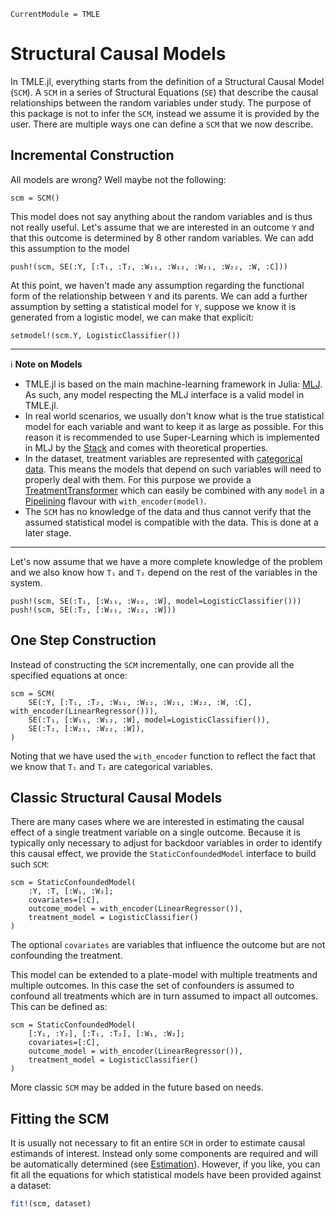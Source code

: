 ```@meta
CurrentModule = TMLE
```

# Structural Causal Models

In TMLE.jl, everything starts from the definition of a Structural Causal Model (`SCM`). A `SCM` in a series of Structural Equations (`SE`) that describe the causal relationships between the random variables under study. The purpose of this package is not to infer the `SCM`, instead we assume it is provided by the user. There are multiple ways one can define a `SCM` that we now describe.

## Incremental Construction

All models are wrong? Well maybe not the following:

```@example scm-incremental
scm = SCM()
```

This model does not say anything about the random variables and is thus not really useful. Let's assume that we are interested in an outcome ``Y`` and that this outcome is determined by 8 other random variables. We can add this assumption to the model

```@example scm-incremental
push!(scm, SE(:Y, [:T₁, :T₂, :W₁₁, :W₁₂, :W₂₁, :W₂₂, :W, :C]))
```

At this point, we haven't made any assumption regarding the functional form of the relationship between ``Y`` and its parents. We can add a further assumption by setting a statistical model for ``Y``, suppose we know it is generated from a logistic model, we can make that explicit:

```@example scm-incremental
setmodel!(scm.Y, LogisticClassifier())
```

---
ℹ️ **Note on Models**

- TMLE.jl is based on the main machine-learning framework in Julia: [MLJ](https://alan-turing-institute.github.io/MLJ.jl/dev/). As such, any model respecting the MLJ interface is a valid model in TMLE.jl.
- In real world scenarios, we usually don't know what is the true statistical model for each variable and want to keep it as large as possible. For this reason it is recommended to use Super-Learning which is implemented in MLJ by the [Stack](https://alan-turing-institute.github.io/MLJ.jl/dev/model_stacking/#Model-Stacking) and comes with theoretical properties.
- In the dataset, treatment variables are represented with [categorical data](https://alan-turing-institute.github.io/MLJ.jl/dev/working_with_categorical_data/). This means the models that depend on such variables will need to properly deal with them. For this purpose we provide a [TreatmentTransformer](@ref) which can easily be combined with any `model` in a [Pipelining](https://alan-turing-institute.github.io/MLJ.jl/dev/linear_pipelines/) flavour with `with_encoder(model)`.
- The `SCM` has no knowledge of the data and thus cannot verify that the assumed statistical model is compatible with the data. This is done at a later stage.

---

Let's now assume that we have a more complete knowledge of the problem and we also know how `T₁` and `T₂` depend on the rest of the variables in the system.

```@example scm-incremental
push!(scm, SE(:T₁, [:W₁₁, :W₁₂, :W], model=LogisticClassifier()))
push!(scm, SE(:T₂, [:W₂₁, :W₂₂, :W]))
```

## One Step Construction

Instead of constructing the `SCM` incrementally, one can provide all the specified equations at once:

```@example scm-one-step
scm = SCM(
    SE(:Y, [:T₁, :T₂, :W₁₁, :W₁₂, :W₂₁, :W₂₂, :W, :C], with_encoder(LinearRegressor())),
    SE(:T₁, [:W₁₁, :W₁₂, :W], model=LogisticClassifier()),
    SE(:T₂, [:W₂₁, :W₂₂, :W]),
)
```

Noting that we have used the `with_encoder` function to reflect the fact that we know that `T₁` and `T₂` are categorical variables.

## Classic Structural Causal Models

There are many cases where we are interested in estimating the causal effect of a single treatment variable on a single outcome. Because it is typically only necessary to adjust for backdoor variables in order to identify this causal effect, we provide the `StaticConfoundedModel` interface to build such `SCM`:

```@example static-scm-1
scm = StaticConfoundedModel(
    :Y, :T, [:W₁, :W₂];
    covariates=[:C],
    outcome_model = with_encoder(LinearRegressor()),
    treatment_model = LogisticClassifier()
)
```

The optional `covariates` are variables that influence the outcome but are not confounding the treatment.

This model can be extended to a plate-model with multiple treatments and multiple outcomes. In this case the set of confounders is assumed to confound all treatments which are in turn assumed to impact all outcomes. This can be defined as:

```@example static-scm-2
scm = StaticConfoundedModel(
    [:Y₁, :Y₂], [:T₁, :T₂], [:W₁, :W₂];
    covariates=[:C],
    outcome_model = with_encoder(LinearRegressor()),
    treatment_model = LogisticClassifier()
)
```

More classic `SCM` may be added in the future based on needs.

## Fitting the SCM

It is usually not necessary to fit an entire `SCM` in order to estimate causal estimands of interest. Instead only some components are required and will be automatically determined (see [Estimation](@ref)). However, if you like, you can fit all the equations for which statistical models have been provided against a dataset:

```julia
fit!(scm, dataset)
```
